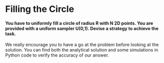 # Filling the Circle

#### You have to uniformly fill a circle of radius R with N 2D points. You are provided with a uniform sampler U(0,1). Devise a strategy to achieve the task.

We really encourage you to have a go at the problem before looking at the solution. You can find both the analytical solution and some simulations in Python code to verify the accuracy of our answer.
